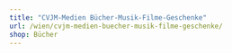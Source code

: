 ```yaml
---
title: "CVJM-Medien Bücher-Musik-Filme-Geschenke"
url: /wien/cvjm-medien-buecher-musik-filme-geschenke/
shop: Bücher
---
```

